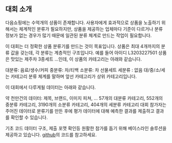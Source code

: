 ## 대회 소개
다음쇼핑에는 수억개의 상품이 존재합니다. 사용자에게 효과적으로 상품을 노출하기 위해서는 체계적인 분류가 필요하지만, 상품을 제공하는 업체마다 기준이 다르거나 분류 정보가 없는 경우가 많기 때문에 일관된 분류 체계로 만드는 작업이 필요합니다.

이 대회는 더 정확한 상품 분류기를 만드는 것이 목표입니다. 상품은 최대 4개까지의 분류 값을 갖는데, 각 분류는 계층적인 구조입니다. 예를 들어 아이디 L3203227501 상품은 맛있는 제주차 3종세트 ...인데, 이 상품의 카테고리는 아래와 같습니다.

대분류: 음료/생수/커피
중분류: 차/티백
소분류: 차 선물세트
세분류 : 없음
대/중/소/세는 카테고리 분류 체계를 말하며 앞선 카테고리가 상위 카테고리입니다.

이 대회에서 다루게될 데이터는 아래와 같습니다.

약 천만건의 데이터: 제목, 브랜드, 이미지 피쳐, …
57개의 대분류 카테고리, 552개의 중분류 카테고리, 3190개의 소분류 카테고리, 404개의 세분류 카테고리
대회 참가자는 주어진 데이터로 분류기를 만든 후에 평가 데이터에 대해 예측한 결과를 제출하고 결과를 확인할 수 있습니다.

기초 코드
데이터 구조, 제출 포맷 확인등 원활한 참가를 돕기 위해 베이스라인 솔루션을 제공하고 있습니다. [github](https://github.com/kakao-arena/shopping-classification)의 코드를 참고하세요.

